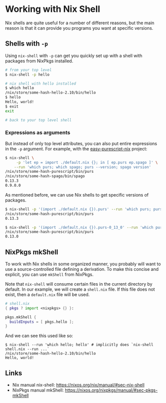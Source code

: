 # Working with Nix Shell

Nix shells are quite useful for a number of different reasons, but the main reason is that it can provide you programs you want at specific versions.

## Shells with `-p`

Using `nix-shell` with `-p` can get you quickly set up with a shell with packages from NixPkgs installed.

```bash
# from your top level
$ nix-shell -p hello

# nix shell with hello installed
$ which hello
/nix/store/some-hash-hello-2.10/bin/hello
$ hello
Hello, world!
$ exit
exit

# back to your top level shell
```

### Expressions as arguments

But instead of only top level attributes, you can also put entire expressions in the `-p` argument. For example, with the [easy-purescript-nix](https://github.com/justinwoo/easy-purescript-nix/) project:

```bash
$ nix-shell \
     -p 'let ep = import ./default.nix {}; in [ ep.purs ep.spago ]' \
    --run 'which purs; which spago; purs --version; spago version'
/nix/store/some-hash-purescript/bin/purs
/nix/store/some-hash-spago/bin/spago
0.13.3
0.9.0.0
```

As mentioned before, we can use Nix shells to get specific versions of packages.

```bash
$ nix-shell -p '(import ./default.nix {}).purs' --run 'which purs; purs --version'
/nix/store/some-hash-purescript/bin/purs
0.13.3
```

```bash
$ nix-shell -p '(import ./default.nix {}).purs-0_13_0' --run 'which purs; purs --version'
/nix/store/some-hash-purescript/bin/purs
0.13.0
```

## NixPkgs mkShell

To work with Nix shells in some organized manner, you probably will want to use a source-controlled file defining a derivation. To make this concise and explicit, you can use `mkShell` from NixPkgs.

Note that `nix-shell` will consume certain files in the current directory by default. In our example, we will create a `shell.nix` file. If this file does not exist, then a `default.nix` file will be used.

```nix
# shell.nix
{ pkgs ? import <nixpkgs> {} }:

pkgs.mkShell {
  buildInputs = [ pkgs.hello ];
}
```

And we can see this used like so:

```console
$ nix-shell --run 'which hello; hello' # implicitly does `nix-shell shell.nix --run ...`
/nix/store/some-hash-hello-2.10/bin/hello
Hello, world!
```

## Links

* Nix manual nix-shell: <https://nixos.org/nix/manual/#sec-nix-shell>
* NixPkgs manual mkShell: <https://nixos.org/nixpkgs/manual/#sec-pkgs-mkShell>
